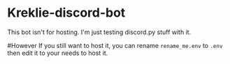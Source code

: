 # Kreklie-discord-bot
This bot isn't for hosting. I'm just testing discord.py stuff with it.

#However
If you still want to host it, you can rename `rename_me.env` to `.env` then edit it to your needs to host it.
